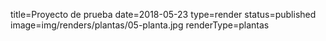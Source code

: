 title=Proyecto de prueba
date=2018-05-23
type=render
status=published
image=img/renders/plantas/05-planta.jpg
renderType=plantas
~~~~~~